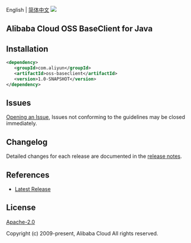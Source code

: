 English | [简体中文](README-CN.md)
![](https://aliyunsdk-pages.alicdn.com/icons/AlibabaCloud.svg)

## Alibaba Cloud OSS BaseClient for Java

## Installation

```xml
<dependency>
   <groupId>com.aliyun</groupId>
   <artifactId>oss-baseclient</artifactId>
   <version>1.0-SNAPSHOT</version>
</dependency>
```

## Issues
[Opening an Issue](https://github.com/aliyun/alibabacloud-oss-sdk/issues/new), Issues not conforming to the guidelines may be closed immediately.

## Changelog
Detailed changes for each release are documented in the [release notes](./ChangeLog.txt).

## References
* [Latest Release](https://github.com/aliyun/alibabacloud-oss-sdk/tree/master/baseclient/java)

## License
[Apache-2.0](http://www.apache.org/licenses/LICENSE-2.0)

Copyright (c) 2009-present, Alibaba Cloud All rights reserved.